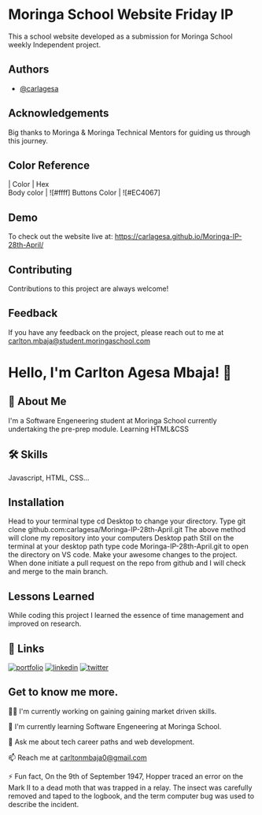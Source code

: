 
# Moringa School Website Friday IP

This a school website developed as a submission for 
Moringa School weekly Independent project.


## Authors

- [@carlagesa](https://github.com/carlagesa)


## Acknowledgements
 Big thanks to Moringa & Moringa Technical Mentors for guiding us
 through this journey.

## Color Reference
| Color              |  Hex                                                              
Body color           | ![#ffff]
Buttons Color        | ![#EC4067]


## Demo
To check out the website live at:
https://carlagesa.github.io/Moringa-IP-28th-April/


## Contributing

Contributions to this project are always welcome!



## Feedback

If you have any feedback on the project, please reach out to me at
 carlton.mbaja@student.moringaschool.com 

# Hello, I'm Carlton Agesa Mbaja! 👋

## 🚀 About Me
I'm a Software Engeneering student at Moringa School 
currently undertaking the pre-prep module.
Learning HTML&CSS

## 🛠 Skills
Javascript, HTML, CSS...


## Installation
Head to your terminal  type cd Desktop to change your directory.
Type    git clone github.com:carlagesa/Moringa-IP-28th-April.git
The above method will clone my repository into your computers Desktop path
Still on the terminal at your desktop path type code Moringa-IP-28th-April.git to open the directory on VS code.
Make your awesome changes to the project.
When done initiate a pull request on the repo from github and I will check and merge to the main branch.

    
## Lessons Learned

While coding this project I learned the essence of time management and improved on research.

## 🔗 Links
[![portfolio](https://img.shields.io/badge/my_portfolio-000?style=for-the-badge&logo=ko-fi&logoColor=white)](https://github.com/carlagesa)
[![linkedin](https://img.shields.io/badge/linkedin-0A66C2?style=for-the-badge&logo=linkedin&logoColor=white)](https://www.linkedin.com/in/carlton-agesa/)
[![twitter](https://img.shields.io/badge/twitter-1DA1F2?style=for-the-badge&logo=twitter&logoColor=white)](https://twitter.com/techguy_ke)


## Get to know me more.
👩‍💻 I'm currently working on gaining gaining market driven skills.

🧠 I'm currently learning Software Engeneering at Moringa School.

💬 Ask me about tech career paths and web development.

📫 Reach me at carltonmbaja0@gmail.com 

⚡️ Fun fact, On the 9th of September 1947, Hopper traced an error on 
the Mark II to a dead moth that was trapped in a relay. The insect 
was carefully removed and taped to the logbook, and the term 
computer bug was used to describe the incident.


